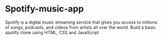 # Spotify-music-app
Spotify is a digital music streaming service that gives you access to millions of songs, podcasts, and videos from artists all over the world.
Build a basic spotify clone using HTML, CSS and JavaScript
